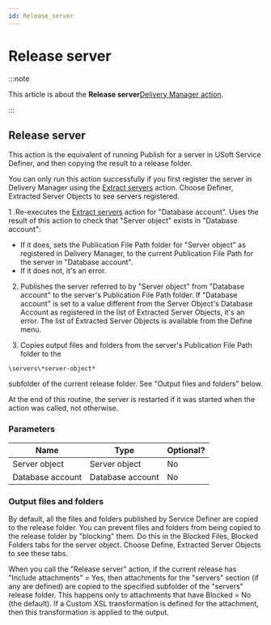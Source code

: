 ```yaml
---
id: Release_server
---
```


# Release server




:::note

This article is about the **Release server**[Delivery Manager action](/docs/Continuous_delivery/Delivery_Manager_actions_by_name).

:::

## **Release server**

This action is the equivalent of running Publish for a server in USoft Service Definer, and then copying the result to a release folder.

You can only run this action successfully if you first register the server in Delivery Manager using the [Extract servers](/docs/Continuous_delivery/Delivery_Manager_actions_by_name/Extract_servers.md) action. Choose Definer, Extracted Server Objects to see servers registered.

1 .Re-executes the [Extract servers](/docs/Continuous_delivery/Delivery_Manager_actions_by_name/Extract_servers.md) action for "Database account". Uses the result of this action to check that "Server object" exists in "Database account":

- If it does, sets the Publication File Path folder for "Server object" as registered in Delivery Manager, to the current Publication File Path for the server in "Database account".
- If it does not, it's an error.

2. Publishes the server referred to by "Server object" from "Database account" to the server's Publication File Path folder. If "Database account" is set to a value different from the Server Object's Database Account as registered in the list of Extracted Server Objects, it's an error. The list of Extracted Server Objects is available from the Define menu.

3. Copies output files and folders from the server's Publication File Path folder to the

```
\servers\*server-object*
```

subfolder of the current release folder. See "Output files and folders" below.

At the end of this routine, the server is restarted if it was started when the action was called, not otherwise.

### Parameters

|**Name**|**Type**|**Optional?**|
|--------|--------|--------|
|Server object|Server object|No      |
|Database account|Database account|No      |



### Output files and folders

By default, all the files and folders published by Service Definer are copied to the release folder. You can prevent files and folders from being copied to the release folder by "blocking" them. Do this in the Blocked Files, Blocked Folders tabs for the server object. Choose Define, Extracted Server Objects to see these tabs.

When you call the "Release server" action, if the current release has "Include attachments" = Yes, then attachments for the "servers" section (if any are defined) are copied to the specified subfolder of the "servers" release folder. This happens only to attachments that have Blocked = No (the default). If a Custom XSL transformation is defined for the attachment, then this transformation is applied to the output.